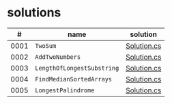 # solutions

|#|name|solution|
|--|--|--|
|0001|`TwoSum`|[Solution.cs](./LeetCodeSolutions/Solutions/_0001/Solution.cs)|
|0002|`AddTwoNumbers`|[Solution.cs](./LeetCodeSolutions/Solutions/_0002/Solution.cs)|
|0003|`LengthOfLongestSubstring`|[Solution.cs](./LeetCodeSolutions/Solutions/_0003/Solution.cs)|
|0004|`FindMedianSortedArrays`|[Solution.cs](./LeetCodeSolutions/Solutions/_0004/Solution.cs)|
|0005|`LongestPalindrome`|[Solution.cs](./LeetCodeSolutions/Solutions/_0005/Solution.cs)|
